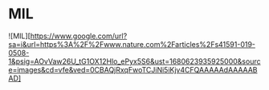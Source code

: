 # MIL

![MIL][https://www.google.com/url?sa=i&url=https%3A%2F%2Fwww.nature.com%2Farticles%2Fs41591-019-0508-1&psig=AOvVaw26U_tG1OX12Hlo_ePyx5S6&ust=1680623935925000&source=images&cd=vfe&ved=0CBAQjRxqFwoTCJiNi5iKjv4CFQAAAAAdAAAAABAD]
